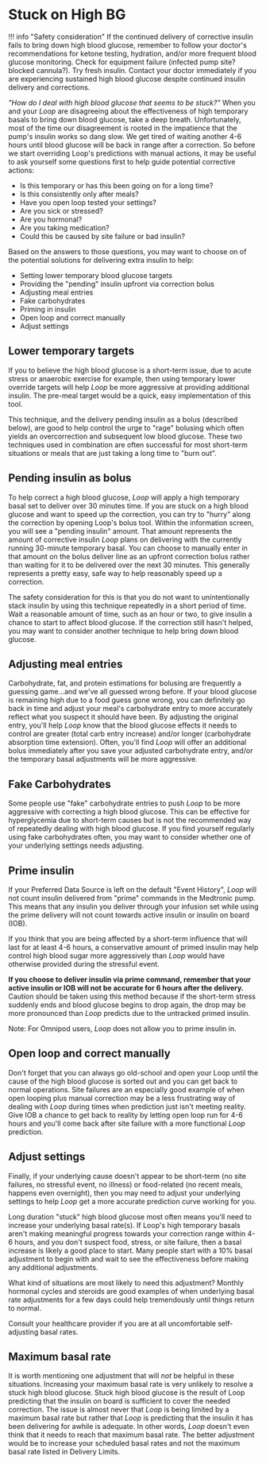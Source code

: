 # Stuck on High BG

!!! info "Safety consideration"
    If the continued delivery of corrective insulin fails to bring down high blood glucose, remember to follow your doctor's recommendations for ketone testing, hydration, and/or more frequent blood glucose monitoring. Check for equipment failure (infected pump site? blocked cannula?). Try fresh insulin. Contact your doctor immediately if you are experiencing sustained high blood glucose despite continued insulin delivery and corrections.

*"How do I deal with high blood glucose that seems to be stuck?"* When you and your *Loop* are disagreeing about the effectiveness of high temporary basals to bring down blood glucose, take a deep breath. Unfortunately, most of the time our disagreement is rooted in the impatience that the pump's insulin works so dang slow.  We get tired of waiting another 4-6 hours until blood glucose will be back in range after a correction. So before we start overriding  Loop&#39;s predictions with manual actions, it may be useful to ask yourself some questions first to help guide potential corrective actions:

* Is this temporary or has this been going on for a long time?
* Is this consistently only after meals?
* Have you open loop tested your settings?
* Are you sick or stressed?
* Are you hormonal?
* Are you taking medication?
* Could this be caused by site failure or bad insulin?

Based on the answers to those questions, you may want to choose on of the potential solutions for delivering extra insulin to help:

* Setting lower temporary blood glucose targets
* Providing the "pending" insulin upfront via correction bolus
* Adjusting meal entries
* Fake carbohydrates
* Priming in insulin
* Open loop and correct manually
* Adjust settings

## Lower temporary targets

If you to believe the high blood glucose is a short-term issue, due to acute stress or anaerobic exercise for example, then using temporary lower override targets will help *Loop* be more aggressive at providing additional insulin. The pre-meal target would be a quick, easy implementation of this tool.

This technique, and the delivery pending insulin as a bolus (described below), are good to help control the urge to "rage" bolusing which often yields an overcorrection and subsequent low blood glucose. These two techniques used in combination are often successful for most short-term situations or meals that are just taking a long time to "burn out".

## Pending insulin as bolus

To help correct a high blood glucose, *Loop* will apply a high temporary basal set to deliver over 30 minutes time. If you are stuck on a high blood glucose and want to speed up the correction, you can try to "hurry" along the correction by opening  Loop&#39;s bolus tool. Within the information screen, you will see a "pending insulin" amount. That amount represents the amount of corrective insulin *Loop* plans on delivering with the currently running 30-minute temporary basal. You can choose to manually enter in that amount on the bolus deliver line as an upfront correction bolus rather than waiting for it to be delivered over the next 30 minutes. This generally represents a pretty easy, safe way to help reasonably speed up a correction.

The safety consideration for this is that you do not want to unintentionally stack insulin by using this technique repeatedly in a short period of time. Wait a reasonable amount of time, such as an hour or two, to give insulin a chance to start to affect blood glucose. If the correction still hasn't helped, you may want to consider another technique to help bring down blood glucose.

## Adjusting meal entries

Carbohydrate, fat, and protein estimations for bolusing are frequently a guessing game...and we've all guessed wrong before. If your blood glucose is remaining high due to a food guess gone wrong, you can definitely go back in time and adjust your meal's carbohydrate entry to more accurately reflect what you suspect it should have been. By adjusting the original entry, you'll help *Loop* know that the blood glucose effects it needs to control are greater (total carb entry increase) and/or longer (carbohydrate absorption time extension). Often, you'll find *Loop* will offer an additional bolus immediately after you save your adjusted carbohydrate entry, and/or the temporary basal adjustments will be more aggressive.

## Fake Carbohydrates 

Some people use "fake" carbohydrate entries to push *Loop* to be more aggressive with correcting a high blood glucose. This can be effective for hyperglycemia due to short-term causes but is not the recommended way of repeatedly dealing with high blood glucose. If you find yourself regularly using fake carbohydrates often, you may want to consider whether one of your underlying settings needs adjusting.

## Prime insulin

If your Preferred Data Source is left on the default "Event History", *Loop* will not count insulin delivered from "prime" commands in the Medtronic pump. This means that any insulin you deliver through your infusion set while using the prime delivery will not count towards active insulin or insulin on board (IOB). 

If you think that you are being affected by a short-term influence that will last for at least 4-6 hours, a conservative amount of primed insulin may help control high blood sugar more aggressively than *Loop* would have otherwise provided during the stressful event.

**If you choose to deliver insulin via prime command, remember that your active insulin or IOB will not be accurate for 6 hours after the delivery.**  Caution should be taken using this method because if the short-term stress suddenly ends and blood glucose begins to drop again, the drop may be more pronounced than *Loop* predicts due to the untracked primed insulin.

Note:  For Omnipod users, *Loop* does not allow you to prime insulin in. 

## Open loop and correct manually

Don't forget that you can always go old-school and open your Loop until the cause of the high blood glucose is sorted out and you can get back to normal operations.  Site failures are an especially good example of when open looping plus manual correction may be a less frustrating way of dealing with *Loop* during times when prediction just isn't meeting reality. Give IOB a chance to get back to reality by letting open loop run for 4-6 hours and you'll come back after site failure with a more functional *Loop* prediction.

## Adjust settings

Finally, if your underlying cause doesn't appear to be short-term (no site failures, no stressful event, no illness) or food-related (no recent meals, happens even overnight), then you may need to adjust your underlying settings to help *Loop* get a more accurate prediction curve working for you.

Long duration "stuck" high blood glucose most often means you'll need to increase your underlying basal rate(s). If  Loop&#39;s high temporary basals aren't making meaningful progress towards your correction range within 4-6 hours, and you don't suspect food, stress, or site failure, then a basal increase is likely a good place to start. Many people start with a 10% basal adjustment to begin with and wait to see the effectiveness before making any additional adjustments.

What kind of situations are most likely to need this adjustment? Monthly hormonal cycles and steroids are good examples of when underlying basal rate adjustments for a few days could help tremendously until things return to normal.

Consult your healthcare provider if you are at all uncomfortable self-adjusting basal rates.

## Maximum basal rate

It is worth mentioning one adjustment that will *not* be helpful in these situations. Increasing your maximum basal rate is very unlikely to resolve a stuck high blood glucose. Stuck high blood glucose is the result of Loop predicting that the insulin on board is sufficient to cover the needed correction. The issue is almost never that *Loop* is being limited by a maximum basal rate but rather that *Loop* is predicting that the insulin it has been delivering for awhile is adequate. In other words, *Loop* doesn't even think that it needs to reach that maximum basal rate.  The better adjustment would be to increase your scheduled basal rates and not the maximum basal rate listed in Delivery Limits.

